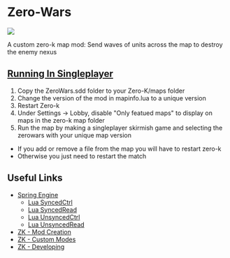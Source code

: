 # Zero-Wars
![](icon.png)

A custom zero-k map mod: Send waves of units across the map to destroy the enemy nexus

## [Running In Singleplayer](https://zero-k.info/mediawiki/index.php?title=Mod_Creation#Running_your_mod_-_Singleplayer)

1. Copy the ZeroWars.sdd folder to your Zero-K/maps folder
2. Change the version of the mod in mapinfo.lua to a unique version
3. Restart Zero-k
4. Under Settings -> Lobby, disable "Only featued maps" to display on maps in the zero-k map folder
5. Run the map by making a singleplayer skirmish game and selecting the zerowars with your unique map version

* If you add or remove a file from the map you will have to restart zero-k
* Otherwise you just need to restart the match

## Useful Links

* [Spring Engine](https://springrts.com/wiki/Main_Page)
    * [Lua SyncedCtrl](https://springrts.com/wiki/Lua_SyncedCtrl)
    * [Lua SyncedRead](https://springrts.com/wiki/Lua_SyncedRead)
    * [Lua UnsyncedCtrl](https://springrts.com/wiki/Lua_UnsyncedCtrl)
    * [Lua UnsyncedRead](https://springrts.com/wiki/Lua_UnsyncedRead)
* [ZK - Mod Creation](https://zero-k.info/mediawiki/index.php?title=Mod_Creation)
* [ZK - Custom Modes](https://zero-k.info/mediawiki/index.php?title=Custom_Modes)
* [ZK - Developing](https://zero-k.info/mediawiki/index.php?title=Zero-K:Developing)